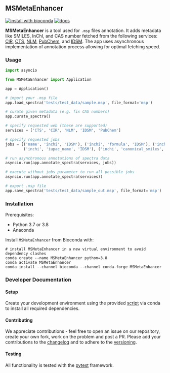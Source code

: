 ## MSMetaEnhancer

[![install with bioconda](https://img.shields.io/badge/install%20with-bioconda-brightgreen.svg?style=flat)](http://bioconda.github.io/recipes/msmetaenhancer/README.html)
[![docs](https://readthedocs.org/projects/msmetaenhancer/badge/?version=latest)](https://msmetaenhancer.readthedocs.io/en/latest/)

**MSMetaEnhancer** is a tool used for `.msp` files annotation.
It adds metadata like SMILES, InChI, and CAS number fetched from the following services: [CIR](https://cactus.nci.nih.gov/chemical/structure_documentation), [CTS](https://cts.fiehnlab.ucdavis.edu/), [NLM](https://chem.nlm.nih.gov), [PubChem](https://pubchem.ncbi.nlm.nih.gov/), and [IDSM](https://idsm.elixir-czech.cz/).
The app uses asynchronous implementation of annotation process allowing for optimal fetching speed.

### Usage

```python
import asyncio

from MSMetaEnhancer import Application

app = Application()

# import your .msp file
app.load_spectra('tests/test_data/sample.msp', file_format='msp')

# curate given metadata (e.g. fix CAS numbers)
app.curate_spectra()

# specify requested web (these are supported)
services = ['CTS', 'CIR', 'NLM', 'IDSM', 'PubChem']

# specify requested jobs
jobs = [('name', 'inchi', 'IDSM'), ('inchi', 'formula', 'IDSM'), ('inchi', 'inchikey', 'IDSM'),
        ('inchi', 'iupac_name', 'IDSM'), ('inchi', 'canonical_smiles', 'IDSM')]

# run asynchronous annotations of spectra data
asyncio.run(app.annotate_spectra(services, jobs))

# execute without jobs parameter to run all possible jobs
asyncio.run(app.annotate_spectra(services))

# export .msp file 
app.save_spectra('tests/test_data/sample_out.msp', file_format='msp')
```

### Installation

Prerequisites:

- Python 3.7 or 3.8
- Anaconda

Install `MSMetaEnhancer` from Bioconda with:

```
# install MSMetaEnhancer in a new virtual environment to avoid dependency clashes
conda create --name MSMetaEnhancer python=3.8
conda activate MSMetaEnhancer
conda install --channel bioconda --channel conda-forge MSMetaEnhancer
```

### Developer Documentation

#### Setup

Create your development environment using the provided [script](conda/environment-dev.yml) via conda to install all required dependencies.

#### Contributing

We appreciate contributions - feel free to open an issue on our repository, create your own fork, work on the problem and post a PR. 
Please add your contributions to the [changelog](CHANGELOG.md) and to adhere to the [versioning](https://semver.org/spec/v2.0.0.html).

#### Testing

All functionality is tested with the [pytest](https://docs.pytest.org/en/6.2.x/contents.html) framework.
